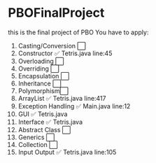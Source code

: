 # PBOFinalProject
this is the final project of PBO
You have to apply:
1. Casting/Conversion ⬜️
2. Constructor ✅ Tetris.java line:45
3. Overloading ⬜️
4. Overriding ⬜️
5. Encapsulation ⬜️
6. Inheritance ⬜️
7. Polymorphism⬜️
8. ArrayList ✅ Tetris.java line:417
9. Exception Handling ✅ Main.java line:12
10. GUI ✅ Tetris.java
11. Interface ✅ Tetris.java
12. Abstract Class ⬜️
13. Generics ⬜️
14. Collection ⬜️
15. Input Output ✅ Tetris.java line:105
